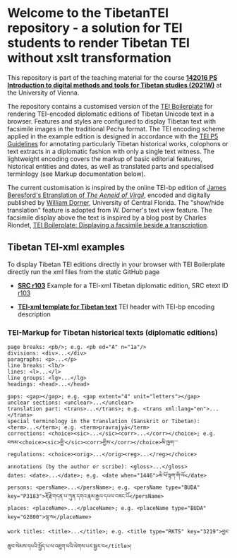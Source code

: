 # Welcome to the TibetanTEI repository - a solution for TEI students to render Tibetan TEI without xslt transformation

This repository is part of the teaching material for the course
**[142016 PS Introduction to digital methods and tools for Tibetan studies (2021W)](https://ufind.univie.ac.at/en/course.html?lv=142016&semester=2021W)** at the University of Vienna.

The repository contains a customised version of the [TEI Boilerplate](https://github.com/TEI-Boilerplate/TEI-Boilerplate) for rendering TEI-encoded diplomatic editions of Tibetan Unicode text in a browser. Features and styles are configured to display Tibetan text with facsimile images in the traditional Pecha format. The TEI encoding scheme applied in the example edition is designed in accordance with the [TEI P5 Guidelines](https://tei-c.org/guidelines/P5/) for annotating particularly Tibetan historical works, colophons or text extracts in a diplomatic fashion with only a single text witness. The lightweight encoding covers the markup of basic editorial features, historical entities and dates, as well as translated parts and specialised terminlogy (see Markup documentation below).

The current customisation is inspired by the online TEI-bp edition of [James Beresford's Etranslation of _The Aeneid of Virgil_](https://cloud.wdorner.com/teibp/content/beresford_teibp.xml), encoded and digitally published by [William Dorner](https://www.wdorner.com/), University of Central Florida. The "show/hide translation" feature is adopted from W. Dorner's text view feature. The facsimile display above the text is inspired by a blog post by Charles Riondet, [TEI Boilerplate: Displaying a facsimile beside a transcription](https://tags.hypotheses.org/60).


## Tibetan TEI-xml examples

To display Tibetan TEI editions directly in your browser with TEI Boilerplate directly run the xml files from the static GitHub page

* **[SRC r103](https://sakyaresearchcentre.github.io/TibetanTEI/content/r103_BP_2021-10-03.xml)**
Example for a TEI-xml Tibetan diplomatic edition, SRC etext ID [r103](https://sakyaresearch.org/etexts/103/)

* **[TEI-xml template for Tibetan text](https://sakyaresearchcentre.github.io/TibetanTEI/content/TEI%20header_BP_2021-10-03.xml)**
TEI header with TEI-bp encoding description


### TEI-Markup for Tibetan historical texts (diplomatic editions)

```
page breaks: <pb/>; e.g. <pb ed="A" n="1a"/>
divisions: <div>...</div>
paragraphs: <p>...</p>
line breaks: <lb/> 
lines: <l>...</l>
line groups: <lg>...</lg>
headings: <head>...</head>

gaps: <gap></gap>; e.g. <gap extent="4" unit="letters"></gap>
unclear sections: <unclear>...</unclear>
translation part: <trans>...</trans>; e.g. <trans xml:lang="en">...</trans>
special terminology in the translation (Sanskrit or Tibetan): <term>...</term>; e.g. <term>pravrajyā</term>
corrections: <choice><sic>...</sic><corr>...</corr></choice>; e.g. བསམ་<choice><sic>གྱི་</sic><corr>གྱིས་</corr></choice>མི་ཁྱག་་་་
regulations: <choice><orig>...</orig><reg>...</reg></choice>

annotations (by the author or scribe): <gloss>...</gloss>
dates: <date>...</date>; e.g. <date when="1446">མེ་ཕོ་སྟག་གི་ལོ</date>
persons: <persName>...</persName>; e.g. <persName type="BUDA" key="P3183">རྡོ་རྗེ་གདན་པ་ཀུན་དགའ་རྣམ་རྒྱལ་དཔལ་བཟང་པོ</persName>
places: <placeName>...</placeName>; e.g. <placeName type="BUDA" key="G2800">ལྷ་ས</placeName>
work titles: <title>...</title>; e.g. <title type="RKTS" key="3219">བྱང་ཆུབ་སེམས་དཔའི་སྤྱོད་པ་ལ་འཇུག་པའི་ལེགས་པར་སྦྱར་བ</title>། 

```
